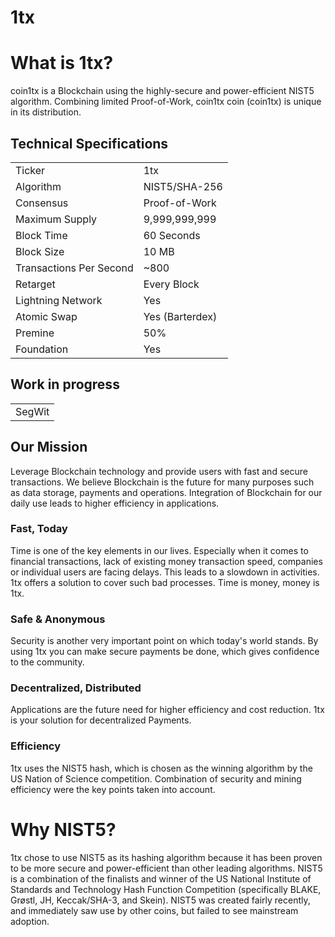# 1tx

 

# What is 1tx?
coin1tx is a Blockchain using the highly-secure and power-efficient NIST5 algorithm. Combining limited Proof-of-Work, coin1tx coin (coin1tx) is unique in its distribution. 

<a name="specifications"></a>
## Technical Specifications
<table>
<tr> <td>Ticker</td><td>1tx</td></tr>
<tr> <td>Algorithm</td><td>NIST5/SHA-256</td></tr>
<tr> <td>Consensus</td><td>Proof-of-Work</td></tr>
<tr> <td>Maximum Supply</td><td>9,999,999,999 </td></tr>
<tr> <td>Block Time</td><td>60 Seconds</td></tr>
<tr> <td>Block Size</td><td>10 MB</td></tr>
<tr> <td>Transactions Per Second</td><td>~800</td></tr>
<tr> <td>Retarget</td><td>Every Block</td></tr>
<tr> <td>Lightning Network</td><td>Yes</td></tr>
<tr> <td>Atomic Swap</td><td>Yes (Barterdex)</td></tr>
<tr> <td>Premine</td><td>50%</td></tr>
<tr> <td>Foundation</td><td>Yes</td></tr>
</table>

## Work in progress
<table>
<tr> <td>SegWit</td></tr>
</table>




## Our Mission
Leverage Blockchain technology and provide users with fast and secure transactions.
We believe Blockchain is the future for many purposes such as data storage, payments and operations. Integration of Blockchain for our daily use leads to higher efficiency in applications.

### Fast, Today
Time is one of the key elements in our lives. Especially when it comes to financial transactions, lack of existing money transaction speed, companies or individual users are facing delays. This leads to a slowdown in activities. 1tx offers a solution to cover such bad processes. Time is money, money is 1tx.

### Safe & Anonymous
Security is another very important point on which today's world stands. By using 1tx you can make secure payments be done, which gives confidence to the community.

### Decentralized, Distributed
Applications are the future need for higher efficiency and cost reduction. 1tx is your solution for decentralized Payments.

### Efficiency
1tx uses the NIST5 hash, which is chosen as the winning algorithm by the US Nation of Science competition. Combination of security and mining efficiency were the key points taken into account.


# Why NIST5?
1tx chose to use NIST5 as its hashing algorithm because it has been proven to be more secure and power-efficient than other leading algorithms. NIST5 is a combination of the finalists and winner of the US National Institute of Standards and Technology Hash Function Competition (specifically BLAKE, Grøstl, JH, Keccak/SHA-3, and Skein). NIST5 was created fairly recently, and immediately saw use by other coins, but failed to see mainstream adoption.
